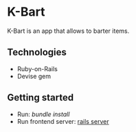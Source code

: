 # K-Bart
K-Bart is an app that allows to barter items.

## Technologies
- Ruby-on-Rails
- Devise gem

## Getting started
 - Run: *bundle install*
 - Run frontend server: [rails server](https://github.com/scypher6/k-bart-frontend)
